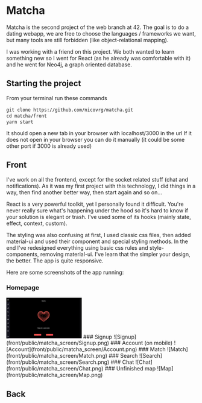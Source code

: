 # Matcha

Matcha is the second project of the web branch at 42. The goal is to do a dating webapp, we are free to choose the languages / frameworks we want, but many tools are still forbidden (like object-relational mapping).

I was working with a friend on this project. We both wanted to learn something new so I went for React (as he already was comfortable with it) and he went for Neo4j, a graph oriented database.


## Starting the project

From your terminal run these commands

```
git clone https://github.com/nicovrg/matcha.git
cd matcha/front
yarn start
```

It should open a new tab in your browser with localhost/3000 in the url
If it does not open in your browser you can do it manually (it could be some other port if 3000 is already used)

## Front

I've work on all the frontend, except for the socket related stuff (chat and notifications).
As it was my first project with this technology, I did things in a way, then find another better way, then start again and so on...

React is a very powerful toolkit, yet I personally found it difficult.
You're never really sure what's happening under the hood so it's hard to know if your solution is elegant or trash.
I've used some of its hooks (mainly state, effect, context, custom).

The styling was also confusing at first, I used classic css files, then added material-ui and used their component and special styling methods.
In the end I've redesigned everything using basic css rules and style-components, removing material-ui.
I've learn that the simpler your design, the better.
The app is quite responsive.

Here are some screenshots of the app running:

### Homepage 
<!-- ![Homepage](front/public/matcha_screen/Homepage.png) -->
<img src="front/public/matcha_screen/Homepage.png" alt="drawing" width="200"/>
### Signup 
![Signup](front/public/matcha_screen/Signup.png)
### Account (on mobile)
![Account](front/public/matcha_screen/Account.png)
### Match
![Match](front/public/matcha_screen/Match.png)
### Search
![Search](front/public/matcha_screen/Search.png)
### Chat
![Chat](front/public/matcha_screen/Chat.png)
### Unfinished map
![Map](front/public/matcha_screen/Map.png)

## Back
